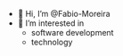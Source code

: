- 👋 Hi, I’m @Fabio-Moreira
- 👀 I’m interested in
	- software development
	- technology
	
<!---
Fabio-Moreira/Fabio-Moreira is a ✨ special ✨ repository because its `README.md` (this file) appears on your GitHub profile.
You can click the Preview link to take a look at your changes.
--->

